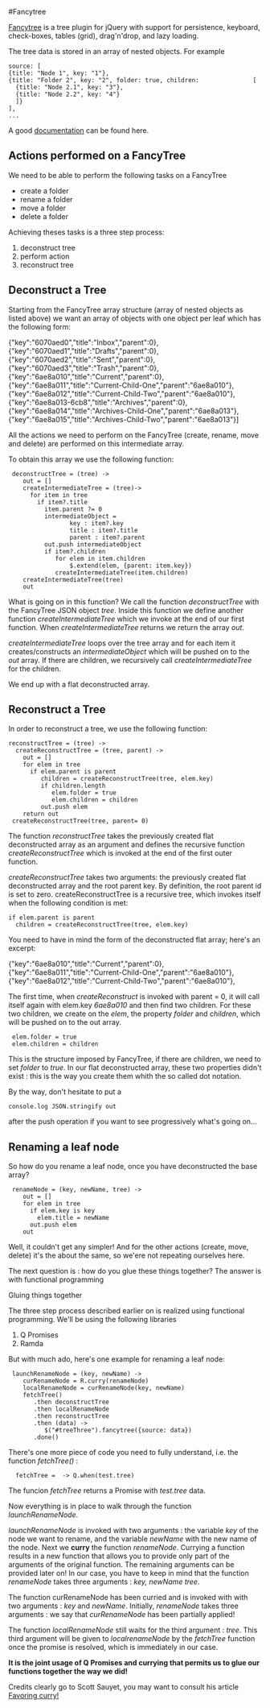 #Fancytree

[Fancytree](https://github.com/mar10/fancytree)  is a tree plugin for jQuery with support for persistence, keyboard, check-boxes, tables (grid), drag'n'drop, and lazy loading.

The tree data is stored in an array of nested objects. For example



    source: [
    {title: "Node 1", key: "1"},
    {title: "Folder 2", key: "2", folder: true, children:               [    
      {title: "Node 2.1", key: "3"},
      {title: "Node 2.2", key: "4"}
      ]}
    ],
    ...
  
A good [documentation](http://wwwendt.de/tech/fancytree/demo/index.html) can be found here.




Actions performed on a FancyTree
--------------------------------

We need to be able to perform the following tasks on a FancyTree

 - create a folder
 - rename a folder
 - move a folder
 - delete a folder


Achieving theses tasks is a three step process:

 1. deconstruct tree
 2. perform action
 3. reconstruct tree


Deconstruct a Tree
------------------

Starting from the FancyTree array structure (array of nested objects as listed above) we want an array of objects with one object per leaf which has the following form:

{"key":"6070aed0","title":"Inbox","parent":0},
{"key":"6070aed1","title":"Drafts","parent":0},
{"key":"6070aed2","title":"Sent","parent":0},
{"key":"6070aed3","title":"Trash","parent":0},
{"key":"6ae8a010","title":"Current","parent":0},
{"key":"6ae8a011","title":"Current-Child-One","parent":"6ae8a010"},{"key":"6ae8a012","title":"Current-Child-Two","parent":"6ae8a010"},{"key":"6ae8a013-6cb8","title":"Archives","parent":0},{"key":"6ae8a014","title":"Archives-Child-One","parent":"6ae8a013"},{"key":"6ae8a015","title":"Archives-Child-Two","parent":"6ae8a013"}] 

All the actions we need to perform on the FancyTree (create, rename, move and delete) are performed on this intermediate array.

To obtain this array we use the following function:

 

     deconstructTree = (tree) ->
        out = []    
        createIntermediateTree = (tree)->    
          for item in tree
            if item?.title 
              item.parent ?= 0   
              intermediateObject = 
                     key : item?.key
                     title : item?.title
                     parent : item?.parent
              out.push intermediateObject                   
              if item?.children 
                 for elem in item.children
                     $.extend(elem, {parent: item.key})
                 createIntermediateTree(item.children) 
        createIntermediateTree(tree)
        out

What is going on in this function?
We call the function *deconstructTree* with the FancyTree JSON object *tree*.
Inside this function we define another function *createIntermediateTree* which we invoke at the end of our first function.
When *createIntermediateTree* returns we return the array *out*.

*createIntermediateTree* loops over the tree array and for each item it creates/constructs an *intermediateObject* which will be pushed on to the *out* array.
If there are children, we recursively call *createIntermediateTree* for the children.

We end up with a flat deconstructed array.


Reconstruct a Tree
------------------

In order to reconstruct a tree, we use the following function:
 

    reconstructTree = (tree) ->
      createReconstructTree = (tree, parent) ->
        out = []
        for elem in tree
          if elem.parent is parent
             children = createReconstructTree(tree, elem.key)
             if children.length
                elem.folder = true
                elem.children = children
             out.push elem       
        return out
     createReconstructTree(tree, parent= 0)

The function *reconstructTree* takes the previously created flat deconstructed array as an argument and defines the recursive function *createReconstructTree* which is invoked at the end of the first outer function.

*createReconstructTree* takes two arguments: the previously created flat deconstructed array and the root parent key. By definition, the root parent id is set to zero.
createReconstructTree is a recursive tree, which invokes itself  when the following condition is met:

 

    if elem.parent is parent
      children = createReconstructTree(tree, elem.key)

You need to have in mind the form of the deconstructed flat array; here's an excerpt:

{"key":"6ae8a010","title":"Current","parent":0},
{"key":"6ae8a011","title":"Current-Child-One","parent":"6ae8a010"},
{"key":"6ae8a012","title":"Current-Child-Two","parent":"6ae8a010"},

The first time, when *createReconstruct* is invoked with parent = 0, it will call itself again with elem.key *6ae8a010* and then find two children.
For these two children, we create on the *elem*, the property *folder* and *children*, which will be pushed on to the out array. 
        

     elem.folder = true
     elem.children = children

This is the structure imposed by FancyTree, if there are children, we need to set *folder* to *true*. In our flat deconstructed array, these two properties didn't exist : this is the way you create them whith the so called dot notation.

By the way, don't hesitate to put a 

    console.log JSON.stringify out 

 
after the push operation if you want to see progressively what's going on...


Renaming a leaf node
--------------------

So how do you rename a leaf node, once you have deconstructed the base array?

 

     renameNode = (key, newName, tree) ->
        out = []
        for elem in tree
          if elem.key is key
            elem.title = newName
          out.push elem
        out

Well, it couldn't get any simpler! And for the other actions (create, move, delete) it's the about the same, so we'ere not repeating ourselves here.

The next question is : how do you glue these things together? The answer is with functional programming

Gluing things together

The three step process described earlier on is realized using functional programming. We'll be using the following libraries

 1. Q Promises 
 2. Ramda



But with much ado, here's one example for renaming a leaf node:
 

     launchRenameNode = (key, newName) ->
        curRenameNode = R.curry(renameNode)
        localRenameNode = curRenameNode(key, newName)
        fetchTree()
           .then deconstructTree
           .then localRenameNode
           .then reconstructTree
           .then (data) ->
              $("#treeThree").fancytree({source: data})  
           .done()


There's one more piece of code you need to fully understand, i.e. the function *fetchTree()* :

      fetchTree =  -> Q.when(test.tree) 

The funcion *fetchTree*  returns a Promise with *test.tree* data. 

Now everything is in place to walk through the function *launchRenameNode*.

*launchRenameNode* is invoked with two arguments : the variable *key* of the node we want to rename, and the variable *newName* with the new name of the node. Next we **curry** the function *renameNode*. 
Currying a function results in a new function that allows  you to provide only part of the arguments of the original function. The remaining arguments can be provided later on! 
In our case, you have to keep in mind that the function *renameNode* takes three arguments : *key, newName tree*.

The function curRenameNode has been curried and is invoked with with two arguments : *key* and *newName*. Initially, *renameNode* takes three arguments : we say that *curRenameNode* has been partially applied!

The function *localRenameNode* still waits for the third argument : *tree*. This third argument will be given to *localrenameNode* by the *fetchTree* function once the promise is resolved, which is immediately in our case.

**It is the joint usage of Q Promises and currying that permits us to glue our functions together the way we did!**

Credits clearly go to Scott Sauyet, you may want to consult his article [Favoring curry!](http://fr.umio.us/favoring-curry/)